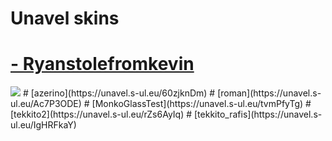 # Unavel skins
# [- Ryanstolefromkevin](https://unavel.s-ul.eu/8Nb4Xe15)
<img src="https://cdn.discordapp.com/attachments/823218963596574741/1104070023649165414/screenshot041.jpg"/>
# [azerino](https://unavel.s-ul.eu/60zjknDm)
# [roman](https://unavel.s-ul.eu/Ac7P3ODE)
# [MonkoGlassTest](https://unavel.s-ul.eu/tvmPfyTg)
# [tekkito2](https://unavel.s-ul.eu/rZs6AyIq)
# [tekkito_rafis](https://unavel.s-ul.eu/IgHRFkaY)
